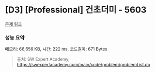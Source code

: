 # [D3] [Professional] 건초더미 - 5603 

[문제 링크](https://swexpertacademy.com/main/code/problem/problemDetail.do?contestProbId=AWXGEbd6cjMDFAUo) 

### 성능 요약

메모리: 66,656 KB, 시간: 222 ms, 코드길이: 671 Bytes



> 출처: SW Expert Academy, https://swexpertacademy.com/main/code/problem/problemList.do